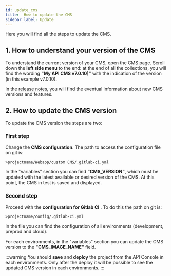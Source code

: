 ```yaml
---
id: update_cms
title:  How to update the CMS
sidebar_label: Update
---
```

Here you will find all the steps to update the CMS.

## 1. How to understand your version of the CMS

To understand the current version of your CMS, open the CMS page. Scroll down the **left side menu** to the end: at the end of all the collections, you will find the wording **"My API CMS v7.0.10]"** with the indication of the version (in this example v7.0.10).

In the [release notes](/release-notes/versions.md), you will find the eventual information about new CMS versions and features.

## 2. How to update the CMS version

To update the CMS version the steps are two:

### First step

Change the **CMS configuration**. The path to access the configuration file on git is:

`>projectname/Webapp/custom CMS/.gitlab-ci.yml`

In the "variables" section you can find **"CMS_VERSION"**, which must be updated with the latest available or desired version of the CMS. At this point, the CMS in test is saved and displayed.

### Second step

Proceed with the **configuration for Gitlab CI** . To do this the path on git is:

`>projectname/config/.gitlab-ci.yml`

In the file you can find the configuration of all environments (development, preprod and cloud).

For each environments, in the "variables" section you can update the CMS version to the **"CMS_IMAGE_NAME"** field.

:::warning
You should **save** and **deploy** the project from the API Console in each environments. Only after the deploy it will be possible to see the updated CMS version in each environments.
:::
